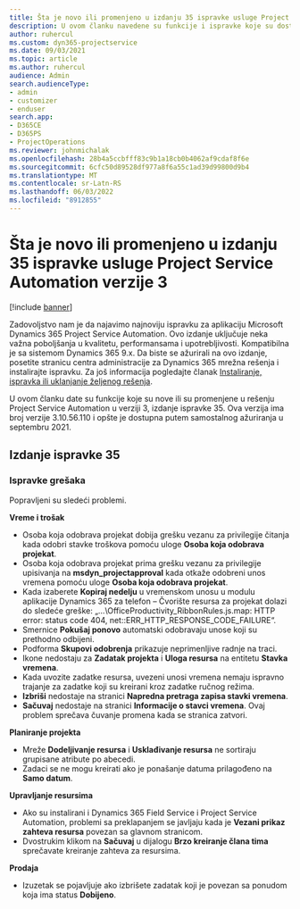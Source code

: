 ```yaml
---
title: Šta je novo ili promenjeno u izdanju 35 ispravke usluge Project Service Automation verzije 3
description: U ovom članku navedene su funkcije i ispravke koje su dostupne u izdanju 35 ispravke usluge Microsoft Dynamics 365 Project Service Automation verzije 3.
author: ruhercul
ms.custom: dyn365-projectservice
ms.date: 09/03/2021
ms.topic: article
ms.author: ruhercul
audience: Admin
search.audienceType:
- admin
- customizer
- enduser
search.app:
- D365CE
- D365PS
- ProjectOperations
ms.reviewer: johnmichalak
ms.openlocfilehash: 28b4a5ccbfff83c9b1a18cb0b4062af9cdaf8f6e
ms.sourcegitcommit: 6cfc50d89528df977a8f6a55c1ad39d99800d9b4
ms.translationtype: MT
ms.contentlocale: sr-Latn-RS
ms.lasthandoff: 06/03/2022
ms.locfileid: "8912855"
---
```

# <a name="whats-new-or-changed-in-project-service-automation-update-release-35-v3"></a>Šta je novo ili promenjeno u izdanju 35 ispravke usluge Project Service Automation verzije 3

[!include [banner](../includes/psa-now-project-operations.md)]

Zadovoljstvo nam je da najavimo najnoviju ispravku za aplikaciju Microsoft Dynamics 365 Project Service Automation. Ovo izdanje uključuje neka važna poboljšanja u kvalitetu, performansama i upotrebljivosti. Kompatibilna je sa sistemom Dynamics 365 9.x. Da biste se ažurirali na ovo izdanje, posetite stranicu centra administracije za Dynamics 365 mrežna rešenja i instalirajte ispravku. Za još informacija pogledajte članak [Instaliranje, ispravka ili uklanjanje željenog rešenja](/power-platform/admin/install-remove-preferred-solution).

U ovom članku date su funkcije koje su nove ili su promenjene u rešenju Project Service Automation u verziji 3, izdanje ispravke 35. Ova verzija ima broj verzije 3.10.56.110 i opšte je dostupna putem samostalnog ažuriranja u septembru 2021.

## <a name="update-release-35"></a>Izdanje ispravke 35

### <a name="bug-fixes"></a>Ispravke grešaka

Popravljeni su sledeći problemi.

**Vreme i trošak**

- Osoba koja odobrava projekat dobija grešku vezanu za privilegije čitanja kada odobri stavke troškova pomoću uloge **Osoba koja odobrava projekat**.
- Osoba koja odobrava projekat prima grešku vezanu za privilegije upisivanja na **msdyn_projectapproval** kada otkaže odobreni unos vremena pomoću uloge **Osoba koja odobrava projekat**.
- Kada izaberete **Kopiraj nedelju** u vremenskom unosu u modulu aplikacije Dynamics 365 za telefon – Čvorište resursa za projekat dolazi do sledeće greške: „...\OfficeProductivity_RibbonRules.js.map: HTTP error: status code 404, net::ERR_HTTP_RESPONSE_CODE_FAILURE“.
- Smernice **Pokušaj ponovo** automatski odobravaju unose koji su prethodno odbijeni.
- Podforma **Skupovi odobrenja** prikazuje neprimenljive radnje na traci.
- Ikone nedostaju za **Zadatak projekta** i **Uloga resursa** na entitetu **Stavka vremena**.
- Kada uvozite zadatke resursa, uvezeni unosi vremena nemaju ispravno trajanje za zadatke koji su kreirani kroz zadatke ručnog režima.
- **Izbriši** nedostaje na stranici **Napredna pretraga zapisa stavki vremena**.
- **Sačuvaj** nedostaje na stranici **Informacije o stavci vremena**. Ovaj problem sprečava čuvanje promena kada se stranica zatvori.

**Planiranje projekta**

- Mreže **Dodeljivanje resursa** i **Usklađivanje resursa** ne sortiraju grupisane atribute po abecedi.
- Zadaci se ne mogu kreirati ako je ponašanje datuma prilagođeno na **Samo datum**.

**Upravljanje resursima**

- Ako su instalirani i Dynamics 365 Field Service i Project Service Automation, problemi sa preklapanjem se javljaju kada je **Vezani prikaz zahteva resursa** povezan sa glavnom stranicom.
- Dvostrukim klikom na **Sačuvaj** u dijalogu **Brzo kreiranje člana tima** sprečavate kreiranje zahteva za resursima.

**Prodaja**

- Izuzetak se pojavljuje ako izbrišete zadatak koji je povezan sa ponudom koja ima status **Dobijeno**.
